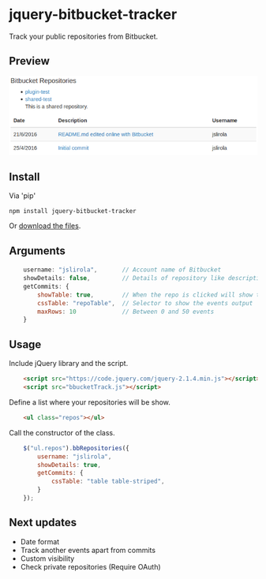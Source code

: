 # jquery-bitbucket-tracker

Track your public repositories from Bitbucket.

## Preview

![jquery-bitbucket-tracker](preview.png)

## Install

Via 'pip'

```
npm install jquery-bitbucket-tracker
```

Or [download the files](https://github.com/jslirola/jquery-bitbucket-tracker/archive/master.zip).

## Arguments

```js
    username: "jslirola",       // Account name of Bitbucket
    showDetails: false,         // Details of repository like description
    getCommits: {
        showTable: true,        // When the repo is clicked will show the table
        cssTable: "repoTable",  // Selector to show the events output
        maxRows: 10             // Between 0 and 50 events
    }
```

## Usage

Include jQuery library and the script.

```html
    <script src="https://code.jquery.com/jquery-2.1.4.min.js"></script>
    <script src="bbucketTrack.js"></script>
```

Define a list where your repositories will be show.

```html
    <ul class="repos"></ul>
```

Call the constructor of the class.

```js
    $("ul.repos").bbRepositories({
        username: "jslirola",
        showDetails: true,
        getCommits: {
            cssTable: "table table-striped",
        }
    });
```

## Next updates

* Date format
* Track another events apart from commits
* Custom visibility
* Check private repositories (Require OAuth)